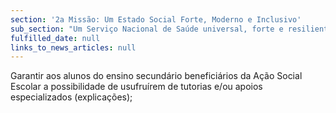 ```yaml
---
section: '2a Missão: Um Estado Social Forte, Moderno e Inclusivo'
sub_section: "Um Serviço Nacional de Saúde universal, forte e resiliente"
fulfilled_date: null
links_to_news_articles: null
---
```


Garantir aos alunos do ensino secundário beneficiários da Ação Social Escolar a possibilidade de usufruírem de tutorias e/ou apoios especializados (explicações);